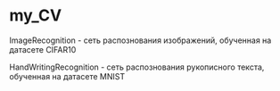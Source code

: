 # my_CV
ImageRecognition - сеть распознования изображений, обученная на датасете CIFAR10

HandWritingRecognition - сеть распознования рукописного текста, обученная на датасете MNIST
